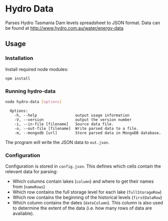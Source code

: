 # Hydro Data
Parses Hydro Tasmania Dam levels spreadsheet to JSON format. Data can be
found at <http://www.hydro.com.au/water/energy-data>

## Usage
### Installation
Install required node modules:
```bash
npm install
```
### Running hydro-data
```bash
node hydro-data [options]
```
``` 
  Options:
    -h, --help                 output usage information
    -V, --version              output the version number
    -i, --in-file [filename]   Source data file.
    -o, --out-file [filename]  Write parsed data to a file.
    -m, --mongodb [url]        Store parsed data in MongoDB database.
  ```

The program will write the JSON data to `out.json`.
### Configuration
Configuration is stored in `config.json`. This defines which cells contain the relevant data for parsing:
* Which columns contain lakes (`column`) and where to get their names from (`nameRows`)
* Which row contains the full storage level for each lake (`fullStorageRow`)
* Which row contains the beginning of the historical levels (`firstDataRow`)
* Which column contains the dates (`dateColumn`). This column is also used to determine the extent of the data (i.e. how many rows of data are available).
